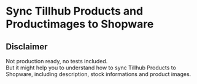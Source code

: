 # Sync Tillhub Products and Productimages to Shopware

## Disclaimer
Not production ready, no tests included. \
But it might help you to understand how to sync Tillhub Products to Shopware, including description, stock informations and product images.
